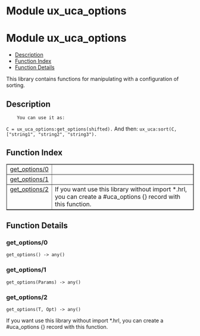 Module ux_uca_options
=====================


<h1>Module ux_uca_options</h1>

* [Description](#description)
* [Function Index](#index)
* [Function Details](#functions)


This library contains functions for manipulating with
a configuration of sorting.



<h2><a name="description">Description</a></h2>

        You can use it as:
`C = ux_uca_options:get_options(shifted).`
And then:
`ux_uca:sort(C, ["string1", "string2", "string3").`

<h2><a name="index">Function Index</a></h2>



<table width="100%" border="1" cellspacing="0" cellpadding="2" summary="function index"><tr><td valign="top"><a href="#get_options-0">get_options/0</a></td><td></td></tr><tr><td valign="top"><a href="#get_options-1">get_options/1</a></td><td></td></tr><tr><td valign="top"><a href="#get_options-2">get_options/2</a></td><td>If you want use this library without import *.hrl, you can create
a #uca_options {} record with this function.</td></tr></table>




<h2><a name="functions">Function Details</a></h2>


<a name="get_options-0"></a>

<h3>get_options/0</h3>





`get_options() -> any()`

<a name="get_options-1"></a>

<h3>get_options/1</h3>





`get_options(Params) -> any()`

<a name="get_options-2"></a>

<h3>get_options/2</h3>





`get_options(T, Opt) -> any()`



If you want use this library without import *.hrl, you can create
a #uca_options {} record with this function.